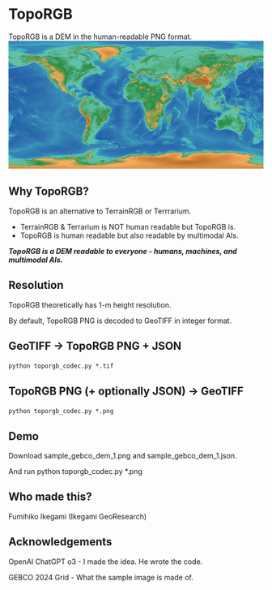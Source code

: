 # TopoRGB
TopoRGB is a DEM in the human-readable PNG format. 
![Decode this!](./sample_gebco_dem_1.png)

## Why TopoRGB?
TopoRGB is an alternative to TerrainRGB or Terrrarium.
- TerrainRGB & Terrarium is NOT human readable but TopoRGB is.
- TopoRGB is human readable but also readable by multimodal AIs.

***TopoRGB is a DEM readable to everyone - humans, machines, and multimodal AIs.***

## Resolution
TopoRGB theoretically has 1-m height resolution.

By default, TopoRGB PNG is decoded to GeoTIFF in integer format.


## GeoTIFF -> TopoRGB PNG + JSON
`python toporgb_codec.py *.tif`

## TopoRGB PNG (+ optionally JSON) -> GeoTIFF
`python toporgb_codec.py *.png`

## Demo
Download sample_gebco_dem_1.png and sample_gebco_dem_1.json.

And run python toporgb_codec.py *.png


## Who made this?
Fumihiko Ikegami (Ikegami GeoResearch)

## Acknowledgements
OpenAI ChatGPT o3 - I made the idea. He wrote the code.

GEBCO 2024 Grid - What the sample image is made of.
